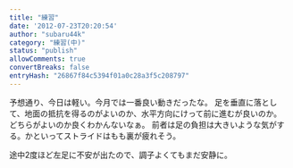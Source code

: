 ```yaml
---
title: "練習"
date: '2012-07-23T20:20:54'
author: "subaru44k"
category: "練習(中)"
status: "publish"
allowComments: true
convertBreaks: false
entryHash: "26867f84c5394f01a0c28a3f5c208797"
---
```

予想通り、今日は軽い。今月では一番良い動きだったな。
足を垂直に落として、地面の抵抗を得るのがよいのか、水平方向にけって前に進むが良いのか。
どちらがよいのか良くわかんないなぁ。
前者は足の負担は大きいような気がする。かといってストライドはもも裏が疲れそう。

途中2度ほど左足に不安が出たので、調子よくてもまだ安静に。
